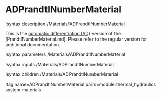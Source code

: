 # ADPrandtlNumberMaterial

!syntax description /Materials/ADPrandtlNumberMaterial

This is the [automatic differentiation (AD)](automatic_differentiation/index.md) version of the
[PrandtlNumberMaterial.md]. Please refer to the regular version for additional documentation.

!syntax parameters /Materials/ADPrandtlNumberMaterial

!syntax inputs /Materials/ADPrandtlNumberMaterial

!syntax children /Materials/ADPrandtlNumberMaterial

!tag name=ADPrandtlNumberMaterial pairs=module:thermal_hydraulics system:materials
